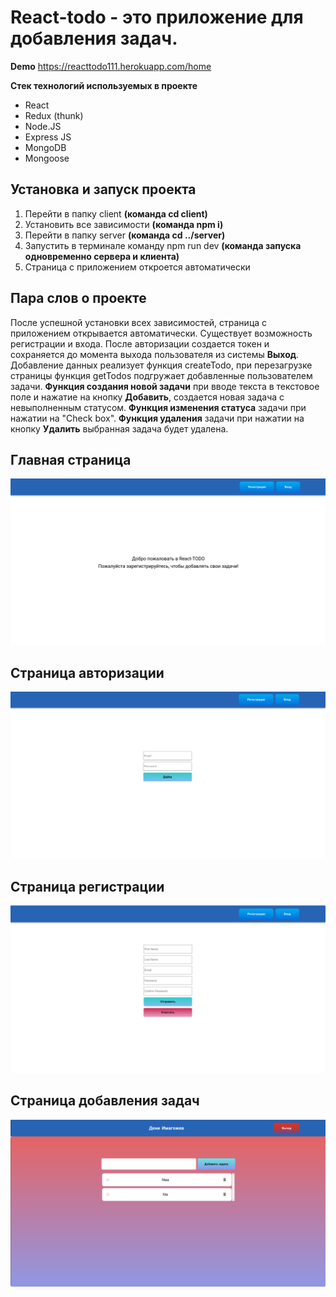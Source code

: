 # React-todo - это приложение для добавления задач. 

**Demo** https://reacttodo111.herokuapp.com/home

**Стек технологий используемых в проекте**
- React
- Redux (thunk)
- Node.JS
- Express JS
- MongoDB
- Mongoose

## Установка и запуск проекта

1. Перейти в папку client **(команда cd client)**
2. Установить все зависимости **(команда npm i)**
3. Перейти в папку server **(команда cd ../server)**
4. Запустить в терминале команду npm run dev **(команда запуска одновременно сервера и клиента)**
5. Страница с приложением откроется автоматически

## Пара слов о проекте

После успешной установки всех зависимостей, страница с приложением открывается автоматически. Существует возможность регистрации и входа. После авторизации создается токен и сохраняется до момента выхода пользователя из системы **Выход**. Добавление данных реализует функция createTodo, при перезагрузке страницы функция getTodos подгружает добавленные пользователем задачи. **Функция создания новой задачи** при вводе текста в текстовое поле и нажатие на кнопку **Добавить**, создается новая задача с невыполненным статусом. **Функция изменения статуса** задачи при нажатии на "Check box". **Функция удаления** задачи при нажатии на кнопку **Удалить** выбранная задача будет удалена.

## Главная страница

![Alt-текст](https://github.com/deni061997/react-todo/blob/main/client/public/images/todo-mainpage.png)

## Страница авторизации

![Alt-текст](https://github.com/deni061997/react-todo/blob/main/client/public/images/todo-authpage.png)

## Страница регистрации

![Alt-текст](https://github.com/deni061997/react-todo/blob/main/client/public/images/todo-reqgpage.png)

## Страница добавления задач

![Alt-текст](https://github.com/deni061997/react-todo/blob/main/client/public/images/todo-headpage.png)
